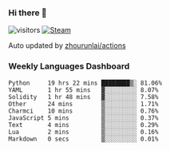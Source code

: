 ### Hi there 👋

![visitors](https://visitor-badge.glitch.me/badge?page_id=zhourunlai)
[![Steam](https://img.shields.io/badge/dynamic/json?label=Steam&query=%24.data.totalSubs&url=https%3A%2F%2Fapi.spencerwoo.com%2Fsubstats%2F%3Fsource%3DsteamGames%26queryKey%3D76561198285156854&suffix=%20Games&logo=steam&labelColor=134375&color=0b1a37&longCache=true)](http://steamcommunity.com/profiles/76561198285156854)

Auto updated by <a href="https://github.com/zhourunlai/zhourunlai/actions" target="_blank">zhourunlai/actions</a>

### Weekly Languages Dashboard

<!--PART:wakatime-->
```text
Python     19 hrs 22 mins ████████▒░ 81.06%
YAML       1 hr 55 mins   ▓░░░░░░░░░ 8.07%
Solidity   1 hr 48 mins   ▓░░░░░░░░░ 7.58%
Other      24 mins        ▒░░░░░░░░░ 1.71%
Charmci    10 mins        ▒░░░░░░░░░ 0.76%
JavaScript 5 mins         ▒░░░░░░░░░ 0.37%
Text       4 mins         ▒░░░░░░░░░ 0.29%
Lua        2 mins         ▒░░░░░░░░░ 0.16%
Markdown   0 secs         ▒░░░░░░░░░ 0.01%
```
<!--PART:wakatime-->
